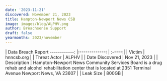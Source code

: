 ```yaml
---
date: '2023-11-21'
discovered: November 21, 2023
title: Hampton-Newport News CSB
image: images/blog/ALPHV.png
author: Breachsense Support
draft: false
yearmonths: 2023/november
---
```



| Data Breach Report
------------:     |:-------------:    | :-----:|
| Victim      | hnncsb.org      | 
| Threat Actor      | ALPHV      | 
| Date Discovered      | Nov 21, 2023      | 
| Description      | Hampton-Newport News Community Services Board is a drug rehab and alcohol rehabilitation center that is located at 2351 Terminal Avenue Newport News, VA 23607      | 
| Leak Size      | 800GB      | 

